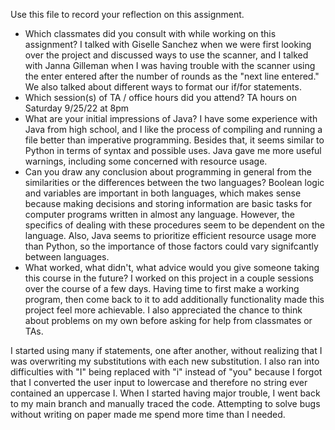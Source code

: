 Use this file to record your reflection on this assignment.

- Which classmates did you consult with while working on this assignment?
I talked with Giselle Sanchez when we were first looking over the project and discussed ways to use the scanner, and I talked with Janna Gilleman when I was having trouble with the scanner using the enter entered after the number of rounds as the "next line entered." We also talked about different ways to format our if/for statements.
- Which session(s) of TA / office hours did you attend?
TA hours on Saturday 9/25/22 at 8pm
- What are your initial impressions of Java? 
I have some experience with Java from high school, and I like the process of compiling and running a file better than imperative programming. Besides that, it seems similar to Python in terms of syntax and possible uses. Java gave me more useful warnings, including some concerned with resource usage.
- Can you draw any conclusion about programming in general from the similarities or the differences between the two languages? 
Boolean logic and variables are important in both languages, which makes sense because making decisions and storing information are basic tasks for computer programs written in almost any language. However, the specifics of dealing with these procedures seem to be dependent on the language. Also, Java seems to prioritize efficient resource usage more than Python, so the importance of those factors could vary signifcantly between languages.
- What worked, what didn't, what advice would you give someone taking this course in the future?
I worked on this project in a couple sessions over the course of a few days. Having time to first make a working program, then come back to it to add additionally functionality made this project feel more achievable. I also appreciated the chance to think about problems on my own before asking for help from classmates or TAs. 

I started using many if statements, one after another, without realizing that I was overwriting my substitutions with each new substitution. I also ran into difficulties with "I" being replaced with "i" instead of "you" because I forgot that I converted the user input to lowercase and therefore no string ever contained an uppercase I. When I started having major trouble, I went back to my main branch and manually traced the code. Attempting to solve bugs without writing on paper made me spend more time than I needed.